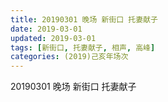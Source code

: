 ```yaml
---
title: 20190301 晚场 新街口 托妻献子
date: 2019-03-01
updated: 2019-03-01
tags: [新街口, 托妻献子, 相声, 高峰]
categories: (2019)己亥年场次
---
```

20190301 晚场 新街口 托妻献子



